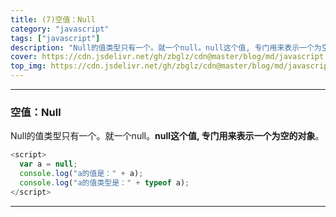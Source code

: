 ```yaml
---
title: (7)空值：Null
category: "javascript"
tags: ["javascript"]
description: "Null的值类型只有一个。就一个null。null这个值, 专门用来表示一个为空的对象。"
cover: https://cdn.jsdelivr.net/gh/zbglz/cdn@master/blog/md/javascript.svg
top_img: https://cdn.jsdelivr.net/gh/zbglz/cdn@master/blog/md/javascript.svg
---
```


***

### 空值：Null


Null的值类型只有一个。就一个null。**null这个值, 专门用来表示一个为空的对象**。


```js js
<script>
  var a = null;
  console.log("a的值是：" + a);
  console.log("a的值类型是：" + typeof a);
</script>
```


***
